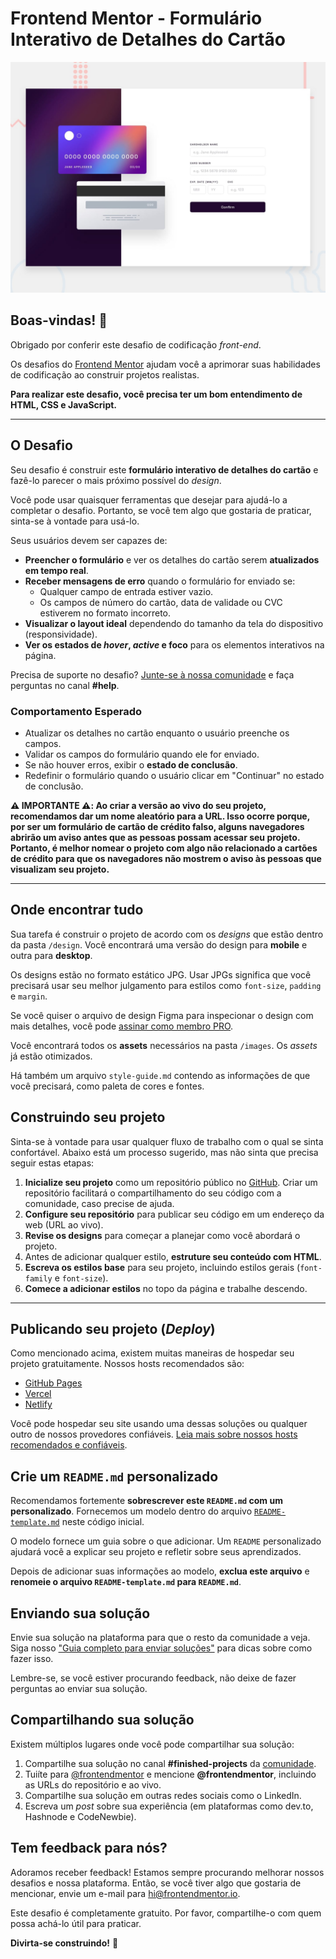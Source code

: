 # Frontend Mentor - Formulário Interativo de Detalhes do Cartão

![Prévia do design para o desafio de codificação do Formulário Interativo de Detalhes do Cartão](preview.jpg)

## Boas-vindas! 👋

Obrigado por conferir este desafio de codificação *front-end*.

Os desafios do [Frontend Mentor](https://www.frontendmentor.io) ajudam você a aprimorar suas habilidades de codificação ao construir projetos realistas.

**Para realizar este desafio, você precisa ter um bom entendimento de HTML, CSS e JavaScript.**

---

## O Desafio

Seu desafio é construir este **formulário interativo de detalhes do cartão** e fazê-lo parecer o mais próximo possível do *design*.

Você pode usar quaisquer ferramentas que desejar para ajudá-lo a completar o desafio. Portanto, se você tem algo que gostaria de praticar, sinta-se à vontade para usá-lo.

Seus usuários devem ser capazes de:

- **Preencher o formulário** e ver os detalhes do cartão serem **atualizados em tempo real**.
- **Receber mensagens de erro** quando o formulário for enviado se:
    - Qualquer campo de entrada estiver vazio.
    - Os campos de número do cartão, data de validade ou CVC estiverem no formato incorreto.
- **Visualizar o layout ideal** dependendo do tamanho da tela do dispositivo (responsividade).
- **Ver os estados de *hover*, *active* e foco** para os elementos interativos na página.

Precisa de suporte no desafio? [Junte-se à nossa comunidade](https://www.frontendmentor.io/community) e faça perguntas no canal **#help**.

### Comportamento Esperado

- Atualizar os detalhes no cartão enquanto o usuário preenche os campos.
- Validar os campos do formulário quando ele for enviado.
- Se não houver erros, exibir o **estado de conclusão**.
- Redefinir o formulário quando o usuário clicar em "Continuar" no estado de conclusão.

**⚠️ IMPORTANTE ⚠️: Ao criar a versão ao vivo do seu projeto, recomendamos dar um nome aleatório para a URL. Isso ocorre porque, por ser um formulário de cartão de crédito falso, alguns navegadores abrirão um aviso antes que as pessoas possam acessar seu projeto. Portanto, é melhor nomear o projeto com algo não relacionado a cartões de crédito para que os navegadores não mostrem o aviso às pessoas que visualizam seu projeto.**

---

## Onde encontrar tudo

Sua tarefa é construir o projeto de acordo com os *designs* que estão dentro da pasta `/design`. Você encontrará uma versão do design para **mobile** e outra para **desktop**.

Os designs estão no formato estático JPG. Usar JPGs significa que você precisará usar seu melhor julgamento para estilos como `font-size`, `padding` e `margin`.

Se você quiser o arquivo de design Figma para inspecionar o design com mais detalhes, você pode [assinar como membro PRO](https://www.frontendmentor.io/pro).

Você encontrará todos os **assets** necessários na pasta `/images`. Os *assets* já estão otimizados.

Há também um arquivo `style-guide.md` contendo as informações de que você precisará, como paleta de cores e fontes.

## Construindo seu projeto

Sinta-se à vontade para usar qualquer fluxo de trabalho com o qual se sinta confortável. Abaixo está um processo sugerido, mas não sinta que precisa seguir estas etapas:

1. **Inicialize seu projeto** como um repositório público no [GitHub](https://github.com/). Criar um repositório facilitará o compartilhamento do seu código com a comunidade, caso precise de ajuda.
2. **Configure seu repositório** para publicar seu código em um endereço da web (URL ao vivo).
3. **Revise os designs** para começar a planejar como você abordará o projeto.
4. Antes de adicionar qualquer estilo, **estruture seu conteúdo com HTML**.
5. **Escreva os estilos base** para seu projeto, incluindo estilos gerais (`font-family` e `font-size`).
6. **Comece a adicionar estilos** no topo da página e trabalhe descendo.

---

## Publicando seu projeto (*Deploy*)

Como mencionado acima, existem muitas maneiras de hospedar seu projeto gratuitamente. Nossos hosts recomendados são:

- [GitHub Pages](https://pages.github.com/)
- [Vercel](https://vercel.com/)
- [Netlify](https://www.netlify.com/)

Você pode hospedar seu site usando uma dessas soluções ou qualquer outro de nossos provedores confiáveis. [Leia mais sobre nossos hosts recomendados e confiáveis](https://medium.com/frontend-mentor/frontend-mentor-trusted-hosting-providers-bf000dfebe).

## Crie um `README.md` personalizado

Recomendamos fortemente **sobrescrever este `README.md` com um personalizado**. Fornecemos um modelo dentro do arquivo [`README-template.md`](./README-template.md) neste código inicial.

O modelo fornece um guia sobre o que adicionar. Um `README` personalizado ajudará você a explicar seu projeto e refletir sobre seus aprendizados.

Depois de adicionar suas informações ao modelo, **exclua este arquivo** e **renomeie o arquivo `README-template.md` para `README.md`**.

## Enviando sua solução

Envie sua solução na plataforma para que o resto da comunidade a veja. Siga nosso ["Guia completo para enviar soluções"](https://medium.com/frontend-mentor/a-complete-guide-to-submitting-solutions-on-frontend-mentor-ac6384162248) para dicas sobre como fazer isso.

Lembre-se, se você estiver procurando feedback, não deixe de fazer perguntas ao enviar sua solução.

## Compartilhando sua solução

Existem múltiplos lugares onde você pode compartilhar sua solução:

1. Compartilhe sua solução no canal **#finished-projects** da [comunidade](https://www.frontendmentor.io/community).
2. Tuiíte para [@frontendmentor](https://twitter.com/frontendmentor) e mencione **@frontendmentor**, incluindo as URLs do repositório e ao vivo.
3. Compartilhe sua solução em outras redes sociais como o LinkedIn.
4. Escreva um *post* sobre sua experiência (em plataformas como dev.to, Hashnode e CodeNewbie).

## Tem feedback para nós?

Adoramos receber feedback! Estamos sempre procurando melhorar nossos desafios e nossa plataforma. Então, se você tiver algo que gostaria de mencionar, envie um e-mail para hi@frontendmentor.io.

Este desafio é completamente gratuito. Por favor, compartilhe-o com quem possa achá-lo útil para praticar.

**Divirta-se construindo!** 🚀